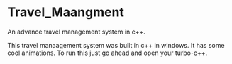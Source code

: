 # Travel_Maangment
An advance travel management system in c++.

This travel manaagement system was built in c++ in windows. It has some cool animations.
To run this just go ahead and open your turbo-c++.
